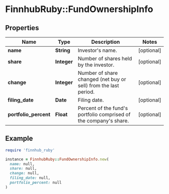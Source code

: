 # FinnhubRuby::FundOwnershipInfo

## Properties

| Name | Type | Description | Notes |
| ---- | ---- | ----------- | ----- |
| **name** | **String** | Investor&#39;s name. | [optional] |
| **share** | **Integer** | Number of shares held by the investor. | [optional] |
| **change** | **Integer** | Number of share changed (net buy or sell) from the last period. | [optional] |
| **filing_date** | **Date** | Filing date. | [optional] |
| **portfolio_percent** | **Float** | Percent of the fund&#39;s portfolio comprised of the company&#39;s share. | [optional] |

## Example

```ruby
require 'finnhub_ruby'

instance = FinnhubRuby::FundOwnershipInfo.new(
  name: null,
  share: null,
  change: null,
  filing_date: null,
  portfolio_percent: null
)
```

